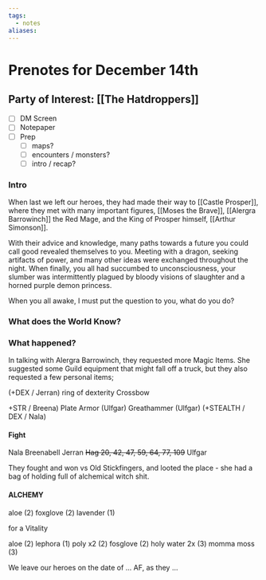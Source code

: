 ```yaml
---
tags:
  - notes
aliases:
---
```


# Prenotes for December 14th
## Party of Interest: [[The Hatdroppers]]
- [ ] DM Screen
- [ ] Notepaper
- [ ] Prep
	- [ ] maps?
	- [ ] encounters / monsters?
	- [ ] intro / recap?

### Intro
When last we left our heroes, they had made their way to [[Castle Prosper]], where they met with many important figures, [[Moses the Brave]], [[Alergra Barrowinch]] the Red Mage, and the King of Prosper himself, [[Arthur Simonson]]. 

With their advice and knowledge, many paths towards a future you could call good revealed themselves to you. Meeting with a dragon, seeking artifacts of power, and many other ideas were exchanged throughout the night. When finally, you all had succumbed to unconsciousness, your slumber was intermittently plagued by bloody visions of slaughter and a horned purple demon princess.

When you all awake, I must put the question to you, what do you do?

### What does the World Know?


### What happened?

In talking with Alergra Barrowinch, they requested more Magic Items. She suggested some Guild equipment that might fall off a truck, but they also requested a few personal items;

(+DEX / Jerran)
	ring of dexterity
Crossbow
	
+STR / Breena)
Plate Armor (Ulfgar)
Greathammer (Ulfgar)
(+STEALTH / DEX / Nala)

#### Fight
Nala
Breenabell
Jerran
~~Hag 20, 42, 47, 59, 64, 77, 109~~
Ulfgar

They fought and won vs Old Stickfingers, and looted the place - she had a bag of holding full of alchemical witch shit.

#### ALCHEMY
aloe (2)
foxglove (2)
lavender (1)

for a Vitality

aloe (2)
lephora (1)
poly x2 (2)
fosglove (2)
holy water 2x (3)
momma moss (3)

We leave our heroes on the date of ... AF, as they ...